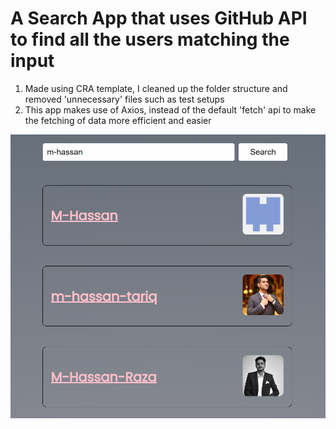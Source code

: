# A Search App that uses GitHub API to find all the users matching the input

1. Made using CRA template, I cleaned up the folder structure and removed 'unnecessary' files such as test setups
2. This app makes use of Axios, instead of the default 'fetch' api to make the fetching of data more efficient and easier

![A screenshot of the app interface](./screenshot.png)